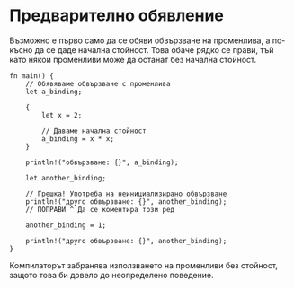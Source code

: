 # Предварително обявление

Възможно е  първо само да се обяви обвързване на променлива, а по-късно да се
даде начална стойност. Това обаче рядко се прави, тъй като някои променливи
може да останат без начална стойност.

```rust,editable,ignore,mdbook-runnable
fn main() {
    // Обявяваме обвързване с променлива
    let a_binding;

    {
        let x = 2;

        // Даваме начална стойност
        a_binding = x * x;
    }

    println!("обвързване: {}", a_binding);

    let another_binding;

    // Грешка! Употреба на неинициализирано обвързване
    println!("друго обвързване: {}", another_binding);
    // ПОПРАВИ ^ Да се коментира този ред

    another_binding = 1;

    println!("друго обвързване: {}", another_binding);
}
```

Компилаторът забранява използването на променливи без стойност, защото това
би довело до неопределено поведение.

